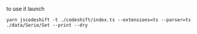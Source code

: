 to use it launch

```
yarn jscodeshift -t ./codeshift/index.ts --extensions=ts --parser=ts ./data/Serie/Set --print --dry
```
